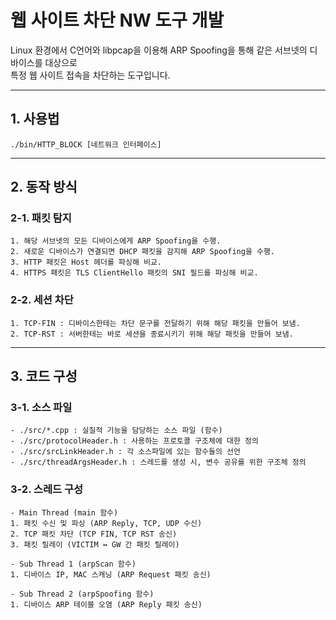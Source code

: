 # 웹 사이트 차단 NW 도구 개발
Linux 환경에서 C언어와 libpcap을 이용해 ARP Spoofing을 통해 같은 서브넷의 디바이스를 대상으로
</br>
특정 웹 사이트 접속을 차단하는 도구입니다.

---
## 1. 사용법
```
./bin/HTTP_BLOCK [네트워크 인터페이스]
```
---

## 2. 동작 방식
### 2-1. 패킷 탐지
```
1. 해당 서브넷의 모든 디바이스에게 ARP Spoofing을 수행.
2. 새로운 디바이스가 연결되면 DHCP 패킷을 감지해 ARP Spoofing을 수행.
3. HTTP 패킷은 Host 헤더를 파싱해 비교.
4. HTTPS 패킷은 TLS ClientHello 패킷의 SNI 필드를 파싱해 비교.
```

### 2-2. 세션 차단
```
1. TCP-FIN : 디바이스한테는 차단 문구를 전달하기 위해 해당 패킷을 만들어 보냄.
2. TCP-RST : 서버한테는 바로 세션을 종료시키기 위해 해당 패킷을 만들어 보냄.
```

---
## 3. 코드 구성

### 3-1. 소스 파일
```
- ./src/*.cpp : 실질적 기능을 담당하는 소스 파일 (함수)
- ./src/protocolHeader.h : 사용하는 프로토콜 구조체에 대한 정의
- ./src/srcLinkHeader.h : 각 소스파일에 있는 함수들의 선언
- ./src/threadArgsHeader.h : 스레드를 생성 시, 변수 공유를 위한 구조체 정의
```

### 3-2. 스레드 구성
```
- Main Thread (main 함수)
1. 패킷 수신 및 파싱 (ARP Reply, TCP, UDP 수신)
2. TCP 패킷 차단 (TCP FIN, TCP RST 송신)
3. 패킷 릴레이 (VICTIM ↔ GW 간 패킷 릴레이)

- Sub Thread 1 (arpScan 함수)
1. 디바이스 IP, MAC 스캐닝 (ARP Request 패킷 송신)

- Sub Thread 2 (arpSpoofing 함수)
1. 디바이스 ARP 테이블 오염 (ARP Reply 패킷 송신)
```

